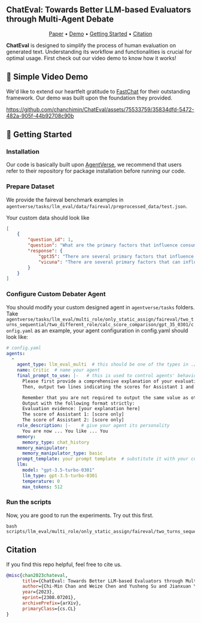 ChatEval: Towards Better LLM-based Evaluators through Multi-Agent Debate
---

<p align="center">
  <a href="https://arxiv.org/abs/2308.07201">Paper</a> •
  <a href="#-simple-video-demo">Demo</a> •
  <a href="#-getting-started">Getting Started</a> •
  <a href="#citation">Citation</a>    
</p>

**ChatEval** is designed to simplify the process of human evaluation on generated text. Understanding its workflow and functionalities is crucial for optimal usage. First check out our video demo to know how it works!

## 🎥 Simple Video Demo

We'd like to extend our heartfelt gratitude to [FastChat](https://github.com/lm-sys/FastChat) for their outstanding framework. Our demo was built upon the foundation they provided.



https://github.com/chanchimin/ChatEval/assets/75533759/35834dfd-5472-482a-905f-44b92708c90b




## 🚀 Getting Started

### Installation

Our code is basically built upon [AgentVerse](https://github.com/OpenBMB/AgentVerse), we recommend that users refer to their repository for package installation before running our code.


### Prepare Dataset

We provide the faireval benchmark examples in `agentverse/tasks/llm_eval/data/faireval/preprocessed_data/test.json`.
 
Your custom data should look like

```json
[
    {
        "question_id": 1,
        "question": "What are the primary factors that influence consumer behavior?",
        "response": {
            "gpt35": "There are several primary factors that influence consumer behavior, including:\n\n1. Personal factors - These include individual characteristics such as age, gender, income, education, personality, and lifestyle.\n\n2. Psychological factors - These include the consumer's perception of the product or service, motives, attitudes, beliefs, and values.\n\n3. Social factors - These include the consumer's family, friends, social class, culture, and reference groups.\n\n4. Situational factors - These include the physical environment, time, and mood of the consumer.\n\n5. Marketing mix factors - These include product, price, promotion, and distribution, and how they affect the consumer's decision-making process.",
            "vicuna": "There are several primary factors that can influence consumer behavior, including:\n\n1. Personal factors: These include individual characteristics such as age, gender, education, income, personality, and values.\n2. Psychological factors: These include emotional, cognitive, and perceptual factors that can influence how a consumer perceives and processes information about products and services.\n3. Social factors: These include cultural, social, and environmental factors that can affect how consumers view and use products and services.\n4. Economic factors: These include factors such as the price of a product or service, the availability of alternative products or services, and the consumer's purchasing power.\n5. Marketing factors: These include the way a product or service is marketed, including advertising, packaging, and distribution.\n6. Product and service factors: These include the quality, features, and benefits of a product or service, as well as its design, performance, and warranty.\n\nUnderstanding these factors can help businesses and organizations develop effective marketing strategies and tailor their products and services to meet the needs and preferences of their target audience."
        }
    }
]
```


### Configure Custom Debater Agent

You should modify your custom designed agent in `agentverse/tasks` folders.
Take `agentverse/tasks/llm_eval/multi_role/only_static_assign/faireval/two_turns_sequential/two_different_role/calc_score_comparison/gpt_35_0301/config.yaml` as an example, your agent configuration in config.yaml should look like:

```yaml
# config.yaml
agents:
  -
    agent_type: llm_eval_multi  # this should be one of the types in ./agentverse/agents/
    name: Critic  # name your agent
    final_prompt_to_use: |-   # this is used to control agents' behaviour in the last round.
      Please first provide a comprehensive explanation of your evaluation, avoiding any potential bias and ensuring that the order in which the responses were presented does not affect your judgment.
      Then, output two lines indicating the scores for Assistant 1 and 2, respectively.

      Remember that you are not required to output the same value as other referees !
      Output with the following format strictly:
      Evaluation evidence: [your explanation here]
      The score of Assistant 1: [score only]
      The score of Assistant 2: [score only]
    role_description: |-    # give your agent its personality
      You are now ... You like ... You 
    memory:
      memory_type: chat_history
    memory_manipulator:
      memory_manipulator_type: basic
    prompt_template: your prompt template  # substitute it with your custom prompt template
    llm:
      model: "gpt-3.5-turbo-0301"
      llm_type: gpt-3.5-turbo-0301
      temperature: 0
      max_tokens: 512
```

### Run the scripts

Now, you are good to run the experiments.
Try out this first.
```shell
bash scripts/llm_eval/multi_role/only_static_assign/faireval/two_turns_sequential/two_different_role/calc_score_comparison/gpt_35_0301.sh
```

## Citation
If you find this repo helpful, feel free to cite us.
```bibtex
@misc{chan2023chateval,
      title={ChatEval: Towards Better LLM-based Evaluators through Multi-Agent Debate}, 
      author={Chi-Min Chan and Weize Chen and Yusheng Su and Jianxuan Yu and Wei Xue and Shanghang Zhang and Jie Fu and Zhiyuan Liu},
      year={2023},
      eprint={2308.07201},
      archivePrefix={arXiv},
      primaryClass={cs.CL}
}
```

